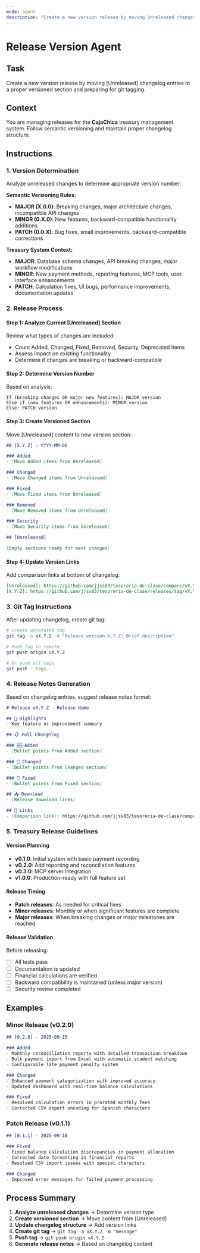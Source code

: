 ```yaml
---
mode: agent
description: "Create a new version release by moving Unreleased changes to a versioned section"
---
```


# Release Version Agent

## Task
Create a new version release by moving [Unreleased] changelog entries to a proper versioned section and preparing for git tagging.

## Context
You are managing releases for the **CajaChica** treasury management system. Follow semantic versioning and maintain proper changelog structure.

## Instructions

### 1. Version Determination
Analyze unreleased changes to determine appropriate version number:

**Semantic Versioning Rules:**
- **MAJOR (X.0.0)**: Breaking changes, major architecture changes, incompatible API changes
- **MINOR (0.X.0)**: New features, backward-compatible functionality additions
- **PATCH (0.0.X)**: Bug fixes, small improvements, backward-compatible corrections

**Treasury System Context:**
- **MAJOR**: Database schema changes, API breaking changes, major workflow modifications
- **MINOR**: New payment methods, reporting features, MCP tools, user interface enhancements
- **PATCH**: Calculation fixes, UI bugs, performance improvements, documentation updates

### 2. Release Process

#### Step 1: Analyze Current [Unreleased] Section
Review what types of changes are included:
- Count Added, Changed, Fixed, Removed, Security, Deprecated items
- Assess impact on existing functionality
- Determine if changes are breaking or backward-compatible

#### Step 2: Determine Version Number
Based on analysis:
```
If (breaking changes OR major new features): MAJOR version
Else if (new features OR enhancements): MINOR version  
Else: PATCH version
```

#### Step 3: Create Versioned Section
Move [Unreleased] content to new version section:
```markdown
## [X.Y.Z] - YYYY-MM-DD

### Added
- [Move Added items from Unreleased]

### Changed  
- [Move Changed items from Unreleased]

### Fixed
- [Move Fixed items from Unreleased]

### Removed
- [Move Removed items from Unreleased]

### Security
- [Move Security items from Unreleased]

## [Unreleased]

[Empty sections ready for next changes]
```

#### Step 4: Update Version Links
Add comparison links at bottom of changelog:
```markdown
[Unreleased]: https://github.com/jjss83/tesoreria-de-clase/compare/vX.Y.Z...HEAD
[X.Y.Z]: https://github.com/jjss83/tesoreria-de-clase/releases/tag/vX.Y.Z
```

### 3. Git Tag Instructions
After updating changelog, create git tag:
```bash
# Create annotated tag
git tag -a vX.Y.Z -m "Release version X.Y.Z: Brief description"

# Push tag to remote
git push origin vX.Y.Z

# Or push all tags
git push --tags
```

### 4. Release Notes Generation
Based on changelog entries, suggest release notes format:

```markdown
# Release vX.Y.Z - Release Name

## 🎯 Highlights
- Key feature or improvement summary

## 📋 Full Changelog

### 🆕 Added
- [Bullet points from Added section]

### 🔄 Changed  
- [Bullet points from Changed section]

### 🐛 Fixed
- [Bullet points from Fixed section]

## 📥 Download
- [Release download links]

## 🔗 Links
- [Comparison link]: https://github.com/jjss83/tesoreria-de-clase/compare/vX.Y.Z-1...vX.Y.Z
```

### 5. Treasury Release Guidelines

#### Version Planning
- **v0.1.0**: Initial system with basic payment recording
- **v0.2.0**: Add reporting and reconciliation features  
- **v0.3.0**: MCP server integration
- **v1.0.0**: Production-ready with full feature set

#### Release Timing
- **Patch releases**: As needed for critical fixes
- **Minor releases**: Monthly or when significant features are complete
- **Major releases**: When breaking changes or major milestones are reached

#### Release Validation
Before releasing:
- [ ] All tests pass
- [ ] Documentation is updated  
- [ ] Financial calculations are verified
- [ ] Backward compatibility is maintained (unless major version)
- [ ] Security review completed

## Examples

### Minor Release (v0.2.0)
```markdown
## [0.2.0] - 2025-09-15

### Added
- Monthly reconciliation reports with detailed transaction breakdown
- Bulk payment import from Excel with automatic student matching
- Configurable late payment penalty system

### Changed
- Enhanced payment categorization with improved accuracy
- Updated dashboard with real-time balance calculations

### Fixed
- Resolved calculation errors in prorated monthly fees
- Corrected CSV export encoding for Spanish characters
```

### Patch Release (v0.1.1)  
```markdown
## [0.1.1] - 2025-09-10

### Fixed
- Fixed balance calculation discrepancies in payment allocation
- Corrected date formatting in financial reports
- Resolved CSV import issues with special characters

### Changed
- Improved error messages for failed payment processing
```

## Process Summary

1. **Analyze unreleased changes** → Determine version type
2. **Create versioned section** → Move content from [Unreleased]
3. **Update changelog structure** → Add version links
4. **Create git tag** → `git tag -a vX.Y.Z -m "message"`
5. **Push tag** → `git push origin vX.Y.Z`
6. **Generate release notes** → Based on changelog content